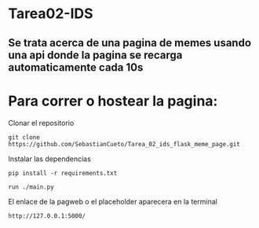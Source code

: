 # Tarea02-IDS
## Se trata acerca de una pagina de memes usando una api donde la pagina se recarga automaticamente cada 10s


# Para correr o hostear la pagina:

Clonar el repositorio

`git clone https://github.com/SebastianCueto/Tarea_02_ids_flask_meme_page.git`

Instalar las dependencias

`pip install -r requirements.txt`

`run ./main.py`

El enlace de la pagweb o el placeholder aparecera en la terminal

`http://127.0.0.1:5000/`

